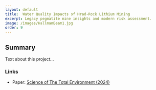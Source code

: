 ```yaml
---
layout: default
title:  Water Quality Impacts of Hrad-Rock Lithium Mining
excerpt: Legacy pegmatite mine insights and modern risk assessment.
image: /images/HallmanBeam1.jpg
order: 9
---
```


## Summary
Text about this project…

### Links
- Paper: <a href="https://doi.org/10.1016/j.scitotenv.2024.177281" target="_blank" rel="noopener">Science of The Total Environment (2024)</a>
